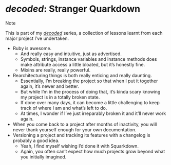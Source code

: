 # *decoded*: Stranger Quarkdown
<!-- #SQUARK live!
| dest = decoded
| title = decoded: Stranger Quarkdown
| desc = Lessons learnt from development
-->

> [!Note]
> This is part of my [*decoded*](https://github.com/Sup2point0/Assort/blob/origin/~dev/decoded.md) series, a collection of lessons learnt from each major project I’ve undertaken.

- Ruby is awesome.
  - And really easy and intuitive, just as advertised.
  - Symbols, strings, instance variables and instance methods does make attribute access a little bloated, but it’s honestly fine.
  - Mixins are really, really powerful.
- Rearchitecturing things is both really enticing and really daunting.
  - Essentially, I’m breaking the project so that when I put it together again, it’s newer and better.
  - But while I’m in the process of doing that, it’s kinda scary knowing my project is in a totally broken state.
  - If done over many days, it can become a little challenging to keep track of where I am and what’s left to do.
  - At times, I wonder if I’ve just irreparably broken it and it’ll never work again.
- When you come back to a project after months of inactivity, you will never thank yourself enough for your own documentation.
- Versioning a project and tracking its features with a changelog is probably a good idea.
  - Yeah, I find myself wishing I’d done it with Squarkdown.
  - Again, you often can’t expect how much projects grow beyond what you initially imagined.
